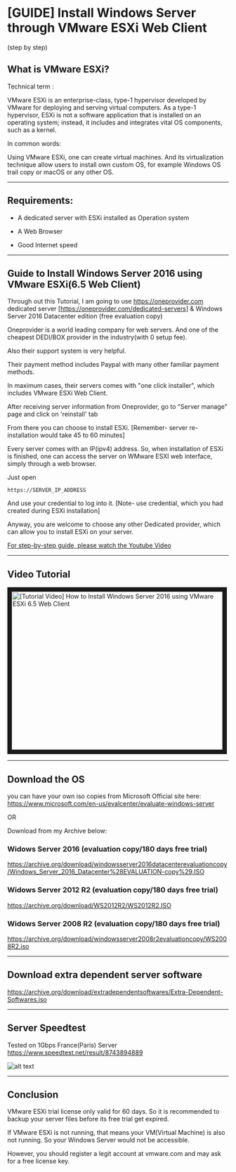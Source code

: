 # [GUIDE] Install Windows Server through VMware ESXi Web Client
(step by step)

## What is VMware ESXi?

Technical term :

VMware ESXi is an enterprise-class, type-1 hypervisor developed by VMware for deploying and serving virtual computers.
As a type-1 hypervisor, ESXi is not a software application that is installed on an operating system; instead, 
it includes and integrates vital OS components, such as a kernel.

In common words:

Using VMware ESXi, one can create virtual machines. And its virtualization technique allow users to install own custom OS, for example Windows OS trail copy or macOS or any other OS.

----

## Requirements:

* A dedicated server with ESXi installed as Operation system

* A Web Browser

* Good Internet speed

----

## Guide to Install Windows Server 2016 using VMware ESXi(6.5 Web Client)

Through out this Tutorial, I am going to use https://oneprovider.com dedicated server [https://oneprovider.com/dedicated-servers] & Windows Server 2016 Datacenter edition (free evaluation copy)

Oneprovider is a world leading company for web servers. And one of the cheapest DEDI/BOX provider in the industry(with 0 setup fee).

Also their support system is very helpful.

Their payment method includes Paypal with many other familiar payment methods.

In maximum cases, their servers comes with "one click installer", which includes VMware ESXi Web Client.

After receiving server information from Oneprovider, go to "Server manage" page and click on 'reinstall' tab

From there you can choose to install ESXi. [Remember- server re-installation would take 45 to 60 minutes]
  
Every server comes with an IP(ipv4) address. So, when installation of ESXi is finished, one can access the server on WMware ESXI web interface, simply through a web browser.

Just open

`https://SERVER_IP_ADDRESS`

And use your credential to log into it. [Note- use credential, which you had created during ESXi installation]

Anyway, you are welcome to choose any other Dedicated provider, which can allow you to install ESXi on your server.

<ins>For step-by-step guide, please watch the Youtube Video</ins>

----

## Video Tutorial

<a href="http://www.youtube.com/watch?feature=player_embedded&v=2moglivxmaU" target="_blank"><img src="http://img.youtube.com/vi/2moglivxmaU/0.jpg" 
alt='[Tutorial Video] How to Install Windows Server 2016 using VMware ESXi 6.5 Web Client' width="480" height="360" border="10" /></a>

----

## Download the OS

you can have your own iso copies from Microsoft Official site here: https://www.microsoft.com/en-us/evalcenter/evaluate-windows-server

OR

Download from my Archive below:

### Widows Server 2016 (evaluation copy/180 days free trial)
https://archive.org/download/windowsserver2016datacenterevaluationcopy/Windows_Server_2016_Datacenter%28EVALUATION-copy%29.ISO

### Widows Server 2012 R2 (evaluation copy/180 days free trial)
https://archive.org/download/WS2012R2/WS2012R2.ISO

### Widows Server 2008 R2 (evaluation copy/180 days free trial)
https://archive.org/download/windowsserver2008r2evaluationcopy/WS2008R2.iso

----

## Download extra dependent server software
https://archive.org/download/extradependentsoftwares/Extra-Dependent-Softwares.iso

----

## Server Speedtest
Tested on 1Gbps France(Paris) Server 
https://www.speedtest.net/result/8743894889

![alt text](https://i.imgur.com/K2I1fyv.png "speedtest of the Windows Server")

----

## Conclusion

VMware ESXi trial license only valid for 60 days. So it is recommended to backup your server files before its free trial get expired.

If VMware ESXi is not running, that means your VM(Virtual Machine) is also not running. So your Windows Server would not be accessible.

However, you should register a legit account at vmware.com and may ask for a free license key.
